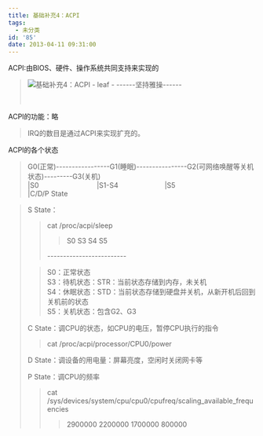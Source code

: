 ```yaml
---
title: 基础补充4：ACPI
tags:
  - 未分类
id: '85'
date: 2013-04-11 09:31:00
---
```


ACPI:由BIOS、硬件、操作系统共同支持来实现的  

> ![基础补充4：ACPI - leaf - ------坚持雅操------](http://img2.ph.126.net/Gpm_QaMIKP4DnkJXZW3caA==/3032611399098946130.jpg "基础补充4：ACPI - leaf - ------坚持雅操------")
> 
>    

ACPI的功能：略  

> IRQ的数目是通过ACPI来实现扩充的。  
>   

ACPI的各个状态  

> G0(正常)-----------------G1(睡眠)----------------G2(可网络唤醒等关机状态)---------G3(关机)  
> |S0                              |S1-S4                        |S5  
> |C/D/P State

  

> S State：  
> 
> > cat /proc/acpi/sleep  
> > 
> > > S0 S3 S4 S5  
> > 
> > \-------------------------  
> 
> > S0：正常状态  
> > S3：待机状态：STR：当前状态存储到内存，未关机  
> > S4：休眠状态：STD：当前状态存储到硬盘并关机，从新开机后回到关机前的状态  
> > S5：关机状态：包含G2、G3  
> 
>   
> C State：调CPU的状态，如CPU的电压，暂停CPU执行的指令  
> 
> > cat /proc/acpi/processor/CPU0/power  
> 
>   
> D State：调设备的用电量：屏幕亮度，空闲时关闭网卡等  
>   
> P State：调CPU的频率  
> 
> > cat /sys/devices/system/cpu/cpu0/cpufreq/scaling\_available\_frequencies  
> > 
> > > 2900000 2200000 1700000 800000  
> > 
> >   
> 
>